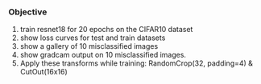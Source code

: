 ### Objective

1. train resnet18 for 20 epochs on the CIFAR10 dataset
2. show loss curves for test and train datasets
3. show a gallery of 10 misclassified images
4. show gradcam output on 10 misclassified images.
5. Apply these transforms while training:
    RandomCrop(32, padding=4) &
    CutOut(16x16)
    
    
  
